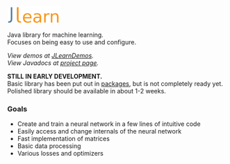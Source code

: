 <img alt="JLearn" src="logo.svg" width="120em" />

Java library for machine learning.  
Focuses on being easy to use and configure.

*View demos at [JLearnDemos](https://github.com/yixqiao/JLearnDemos).*  
*View Javadocs at [project page](https://yixqiao.github.io/JLearn/).*

**STILL IN EARLY DEVELOPMENT.**  
Basic library has been put out in [packages](https://github.com/yixqiao/JLearn/packages), but is not completely ready yet.  
Polished library should be available in about 1-2 weeks.

### Goals
- Create and train a neural network in a few lines of intuitive code
- Easily access and change internals of the neural network
- Fast implementation of matrices
- Basic data processing
- Various losses and optimizers
